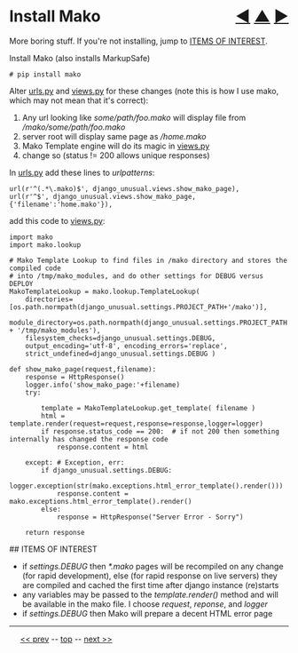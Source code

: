 Install Mako <span style="float:right;">[&#x25C0;](03.md) [&#x25B2;](../README.md) [&#x25BA;](05.md)</span>
=========

More boring stuff. If you're not installing, jump to [ITEMS OF INTEREST](#interest).

Install Mako (also installs MarkupSafe)

    # pip install mako

Alter [urls.py](https://github.com/BrentNoorda/django_unusual/blob/master/django_unusual/urls.py) and [views.py](https://github.com/BrentNoorda/django_unusual/blob/master/django_unusual/views.py) for these changes (note this is how I use mako, which may not mean that it's correct):

1. Any url looking like _some/path/foo.mako_ will display file from _/mako/some/path/foo.mako_
2. server root will display same page as _/home.mako_
3. Mako Template engine will do its magic in [views.py](https://github.com/BrentNoorda/django_unusual/blob/master/django_unusual/views.py)
4. change so (status != 200 allows unique responses)

In [urls.py](https://github.com/BrentNoorda/django_unusual/blob/master/django_unusual/urls.py) add these lines to _urlpatterns_:

    url(r'^(.*\.mako)$', django_unusual.views.show_mako_page),
    url(r'^$', django_unusual.views.show_mako_page, {'filename':'home.mako'}),

add this code to [views.py](https://github.com/BrentNoorda/django_unusual/blob/master/django_unusual/views.py):

    import mako
    import mako.lookup

    # Mako Template Lookup to find files in /mako directory and stores the compiled code
    # into /tmp/mako_modules, and do other settings for DEBUG versus DEPLOY
    MakoTemplateLookup = mako.lookup.TemplateLookup(
        directories=[os.path.normpath(django_unusual.settings.PROJECT_PATH+'/mako')],
        module_directory=os.path.normpath(django_unusual.settings.PROJECT_PATH + '/tmp/mako_modules'),
        filesystem_checks=django_unusual.settings.DEBUG,
        output_encoding='utf-8', encoding_errors='replace',
        strict_undefined=django_unusual.settings.DEBUG )

    def show_mako_page(request,filename):
        response = HttpResponse()
        logger.info('show_mako_page:'+filename)
        try:

            template = MakoTemplateLookup.get_template( filename )
            html = template.render(request=request,response=response,logger=logger)
            if response.status_code == 200:  # if not 200 then something internally has changed the response code
                response.content = html

        except: # Exception, err:
            if django_unusual.settings.DEBUG:
                logger.exception(str(mako.exceptions.html_error_template().render()))
                response.content = mako.exceptions.html_error_template().render()
            else:
                response = HttpResponse("Server Error - Sorry")

        return response

<a name="interest"/>
## ITEMS OF INTEREST

* if _settings.DEBUG_ then _*.mako_ pages will be recompiled on any change (for rapid development), else (for rapid response on live servers) they are compiled and cached the first time after django instance (re)starts
* any variables may be passed to the _template.render()_ method and will be available in the mako file. I choose _request_, _reponse_, and _logger_
* if _settings.DEBUG_ then Mako will prepare a decent HTML error page

------

&nbsp;&nbsp;&nbsp;&nbsp; [&lt;&lt; prev](03.md) -- [top](../README.md) -- [next &gt;&gt;](05.md)